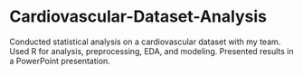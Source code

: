 # Cardiovascular-Dataset-Analysis
Conducted statistical analysis on a cardiovascular dataset with my team. Used R for analysis, preprocessing, EDA, and modeling. Presented results in a PowerPoint presentation.
